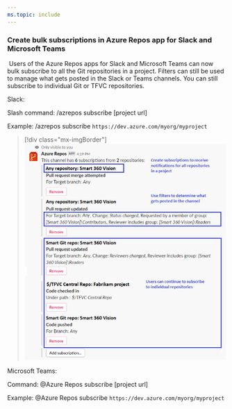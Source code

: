 ```yaml
---
ms.topic: include
---
```


### Create bulk subscriptions in Azure Repos app for Slack and Microsoft Teams 
​
Users of the Azure Repos apps for Slack and Microsoft Teams can now bulk subscribe to all the Git repositories in a project. Filters can still be used to manage what gets posted in the Slack or Teams channels. You can still subscribe to individual Git or TFVC repositories.

Slack:

Slash command: /azrepos subscribe [project url] ​

Example: /azrepos subscribe `https://dev.azure.com/myorg/myproject`​

> [!div class="mx-imgBorder"]
> ![Badge](../../media/161_04.png)

Microsoft Teams:

Command: @Azure Repos subscribe [project url] ​

Example: @Azure Repos subscribe `https://dev.azure.com/myorg/myproject​`